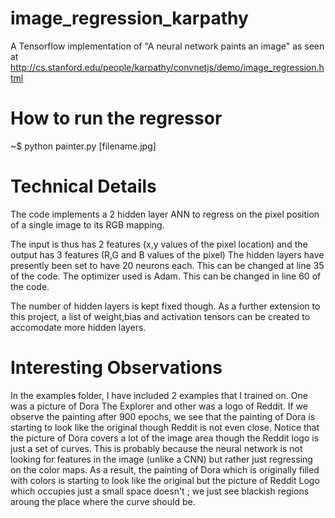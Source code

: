 # image_regression_karpathy
A Tensorflow implementation of "A neural network paints an image" as seen at http://cs.stanford.edu/people/karpathy/convnetjs/demo/image_regression.html

# How to run the regressor
~$ python painter.py [filename.jpg]

# Technical Details
The code implements a 2 hidden layer ANN to regress on the pixel position of a single image to its RGB mapping.

The input is thus has 2 features (x,y values of the pixel location) and the output has 3 features (R,G and B values of the pixel)
The hidden layers have presently been set to have 20 neurons each. This can be changed at line 35 of the code.
The optimizer used is Adam. This can be changed in line 60 of the code.

The number of hidden layers is kept fixed though. As a further extension to this project, a list of weight,bias and activation tensors can be created to accomodate more hidden layers.

# Interesting Observations

In the examples folder, I have included 2 examples that I trained on. One was a picture of Dora The Explorer and other was a logo of Reddit.
If we observe the painting after 900 epochs, we see that the painting of Dora is starting to look like the original though Reddit is not even close.
Notice that the picture of Dora covers a lot of the image area though the Reddit logo is just a set of curves.
This is probably because the neural network is not looking for features in the image (unlike a CNN) but rather just regressing on the color maps. As a result, the painting of Dora which is originally filled with colors is starting to look like the original but the picture of Reddit Logo which occupies just a small space doesn't ; we just see blackish regions aroung the place where the curve should be.
